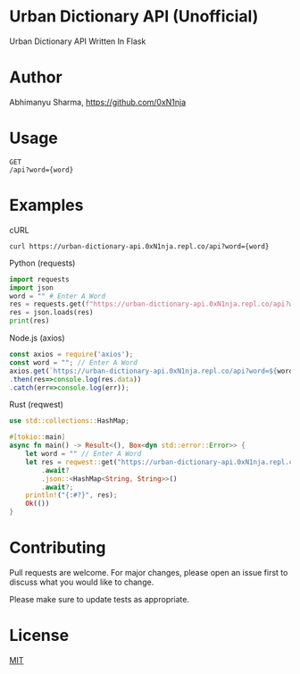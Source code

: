 # Urban Dictionary API (Unofficial)
Urban Dictionary API Written In Flask

# Author
Abhimanyu Sharma, https://github.com/0xN1nja

# Usage
```
GET
/api?word={word}
```
# Examples
cURL
```
curl https://urban-dictionary-api.0xN1nja.repl.co/api?word={word}
```
Python (requests)
```python
import requests
import json
word = "" # Enter A Word
res = requests.get(f"https://urban-dictionary-api.0xN1nja.repl.co/api?word={word}").content
res = json.loads(res)
print(res)
```
Node.js (axios)
```typescript
const axios = require('axios');
const word = ""; // Enter A Word
axios.get(`https://urban-dictionary-api.0xN1nja.repl.co/api?word=${word}`)
.then(res=>console.log(res.data))
.catch(err=>console.log(err));
```
Rust (reqwest)
```rust
use std::collections::HashMap;

#[tokio::main]
async fn main() -> Result<(), Box<dyn std::error::Error>> {
    let word = "" // Enter A Word
    let res = reqwest::get("https://urban-dictionary-api.0xN1nja.repl.co/api?word={:?}",word)
        .await?
        .json::<HashMap<String, String>>()
        .await?;
    println!("{:#?}", res);
    Ok(())
}
```
# Contributing
Pull requests are welcome. For major changes, please open an issue first to discuss what you would like to change.

Please make sure to update tests as appropriate.

# License
[MIT](https://github.com/0xN1nja/Urban-Dictionary-API-Unofficial/blob/master/LICENCE.txt)